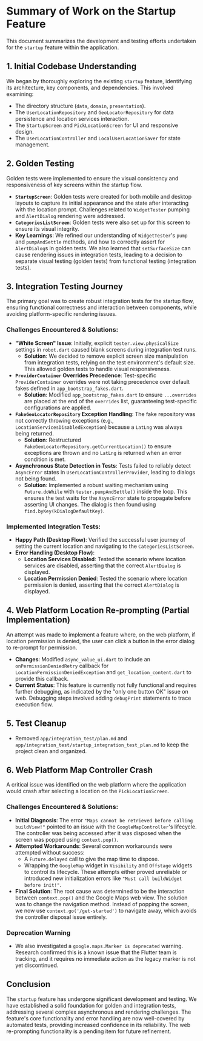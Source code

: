 # Summary of Work on the Startup Feature

This document summarizes the development and testing efforts undertaken for the `startup` feature within the application.

## 1. Initial Codebase Understanding

We began by thoroughly exploring the existing `startup` feature, identifying its architecture, key components, and dependencies. This involved examining:
- The directory structure (`data`, `domain`, `presentation`).
- The `UserLocationRepository` and `GeoLocatorRepository` for data persistence and location services interaction.
- The `StartupScreen` and `PickLocationScreen` for UI and responsive design.
- The `UserLocationController` and `LocalUserLocationSaver` for state management.

## 2. Golden Testing

Golden tests were implemented to ensure the visual consistency and responsiveness of key screens within the startup flow.
- **`StartupScreen`**: Golden tests were created for both mobile and desktop layouts to capture its initial appearance and the state after interacting with the location prompt. Challenges related to `WidgetTester` pumping and `AlertDialog` rendering were addressed.
- **`CategoriesListScreen`**: Golden tests were also set up for this screen to ensure its visual integrity.
- **Key Learnings**: We refined our understanding of `WidgetTester`'s `pump` and `pumpAndSettle` methods, and how to correctly assert for `AlertDialog`s in golden tests. We also learned that `setSurfaceSize` can cause rendering issues in integration tests, leading to a decision to separate visual testing (golden tests) from functional testing (integration tests).

## 3. Integration Testing Journey

The primary goal was to create robust integration tests for the startup flow, ensuring functional correctness and interaction between components, while avoiding platform-specific rendering issues.

### Challenges Encountered & Solutions:

-   **"White Screen" Issue**: Initially, explicit `tester.view.physicalSize` settings in `robot.dart` caused blank screens during integration test runs.
    -   **Solution**: We decided to remove explicit screen size manipulation from integration tests, relying on the test environment's default size. This allowed golden tests to handle visual responsiveness.
-   **`ProviderContainer` Overrides Precedence**: Test-specific `ProviderContainer` overrides were not taking precedence over default fakes defined in `app_bootstrap_fakes.dart`.
    -   **Solution**: Modified `app_bootstrap_fakes.dart` to ensure `...overrides` are placed at the end of the `overrides` list, guaranteeing test-specific configurations are applied.
-   **`FakeGeoLocatorRepository` Exception Handling**: The fake repository was not correctly throwing exceptions (e.g., `LocationServicesDisabledException`) because a `LatLng` was always being returned.
    -   **Solution**: Restructured `FakeGeoLocatorRepository.getCurrentLocation()` to ensure exceptions are thrown and no `LatLng` is returned when an error condition is met.
-   **Asynchronous State Detection in Tests**: Tests failed to reliably detect `AsyncError` states in `UserLocationControllerProvider`, leading to dialogs not being found.
    -   **Solution**: Implemented a robust waiting mechanism using `Future.doWhile` with `tester.pumpAndSettle()` inside the loop. This ensures the test waits for the `AsyncError` state to propagate before asserting UI changes. The dialog is then found using `find.byKey(kDialogDefaultKey)`.

### Implemented Integration Tests:

-   **Happy Path (Desktop Flow)**: Verified the successful user journey of setting the current location and navigating to the `CategoriesListScreen`.
-   **Error Handling (Desktop Flow)**:
    -   **Location Services Disabled**: Tested the scenario where location services are disabled, asserting that the correct `AlertDialog` is displayed.
    -   **Location Permission Denied**: Tested the scenario where location permission is denied, asserting that the correct `AlertDialog` is displayed.

## 4. Web Platform Location Re-prompting (Partial Implementation)

An attempt was made to implement a feature where, on the web platform, if location permission is denied, the user can click a button in the error dialog to re-prompt for permission.
-   **Changes**: Modified `async_value_ui.dart` to include an `onPermissionDeniedRetry` callback for `LocationPermissionDeniedException` and `get_location_content.dart` to provide this callback.
-   **Current Status**: This feature is currently not fully functional and requires further debugging, as indicated by the "only one button OK" issue on web. Debugging steps involved adding `debugPrint` statements to trace execution flow.

## 5. Test Cleanup

-   Removed `app/integration_test/plan.md` and `app/integration_test/startup_integration_test_plan.md` to keep the project clean and organized.

## 6. Web Platform Map Controller Crash

A critical issue was identified on the web platform where the application would crash after selecting a location on the `PickLocationScreen`. 

### Challenges Encountered & Solutions:

-   **Initial Diagnosis**: The error `"Maps cannot be retrieved before calling buildView!"` pointed to an issue with the `GoogleMapController`'s lifecycle. The controller was being accessed after it was disposed when the screen was popped using `context.pop()`.
-   **Attempted Workarounds**: Several common workarounds were attempted without success:
    -   A `Future.delayed` call to give the map time to dispose.
    -   Wrapping the `GoogleMap` widget in `Visibility` and `Offstage` widgets to control its lifecycle.
    These attempts either proved unreliable or introduced new initialization errors like `"Must call buildWidget before init!"`.
-   **Final Solution**: The root cause was determined to be the interaction between `context.pop()` and the Google Maps web view. The solution was to change the navigation method. Instead of popping the screen, we now use `context.go('/get-started')` to navigate away, which avoids the controller disposal issue entirely.

### Deprecation Warning

- We also investigated a `google.maps.Marker is deprecated` warning. Research confirmed this is a known issue that the Flutter team is tracking, and it requires no immediate action as the legacy marker is not yet discontinued.

## Conclusion

The `startup` feature has undergone significant development and testing. We have established a solid foundation for golden and integration tests, addressing several complex asynchronous and rendering challenges. The feature's core functionality and error handling are now well-covered by automated tests, providing increased confidence in its reliability. The web re-prompting functionality is a pending item for future refinement.
